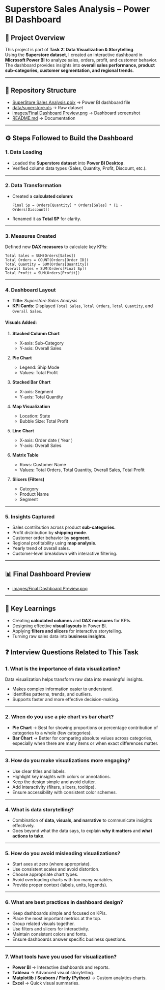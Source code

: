 # Superstore Sales Analysis – Power BI Dashboard

## 📌 Project Overview
This project is part of **Task 2: Data Visualization & Storytelling**.  
Using the **Superstore dataset**, I created an interactive dashboard in **Microsoft Power BI** to analyze sales, orders, profit, and customer behavior.  
The dashboard provides insights into **overall sales performance, product sub-categories, customer segmentation, and regional trends**.

---

## 📂 Repository Structure

- [SuperStore Sales Analysis.pbix](SuperStore%20Sales%20Analysis.pbix) → Power BI dashboard file  
- [data/superstore.xls](data/superstore.xls) → Raw dataset  
- [images/Final Dashboard Preview.png](images/Final%20Dashboard%20Preview.png) → Dashboard screenshot  
- [README.md](README.md) → Documentation  

---

## ⚙️ Steps Followed to Build the Dashboard

### 1. Data Loading
- Loaded the **Superstore dataset** into **Power BI Desktop**.  
- Verified column data types (Sales, Quantity, Profit, Discount, etc.).

---

### 2. Data Transformation
- Created a **calculated column**:
  ```DAX
  Final Sp = Orders[Quantity] * Orders[Sales] * (1 - Orders[Discount])
  ```
- Renamed it as **Total SP** for clarity.

---

### 3. Measures Created
Defined new **DAX measures** to calculate key KPIs:
```DAX
Total Sales = SUM(Orders[Sales])
Total Orders = COUNT(Orders[Order ID])
Total Quantity = SUM(Orders[Quantity])
Overall Sales = SUM(Orders[Final Sp])
Total Profit = SUM(Orders[Profit])
```

---

### 4. Dashboard Layout
- **Title**: *Superstore Sales Analysis*  
- **KPI Cards**: Displayed `Total Sales`, `Total Orders`, `Total Quantity`, and `Overall Sales`.  

#### Visuals Added:
1. **Stacked Column Chart**  
   - X-axis: Sub-Category  
   - Y-axis: Overall Sales  

2. **Pie Chart**  
   - Legend: Ship Mode  
   - Values: Total Profit  

3. **Stacked Bar Chart**
   - X-axis: Segment
   - Y-axis: Total Quantity   

5. **Map Visualization**  
   - Location: State  
   - Bubble Size: Total Profit  

6. **Line Chart**  
   - X-axis: Order date ( Year ) 
   - Y-axis: Overall Sales  

7. **Matrix Table**  
   - Rows: Customer Name  
   - Values: Total Orders, Total Quantity, Overall Sales, Total Profit  

8. **Slicers (Filters)**  
   - Category  
   - Product Name  
   - Segment  

---

### 5. Insights Captured
- Sales contribution across product **sub-categories**.  
- Profit distribution by **shipping mode**.  
- Customer order behavior by **segment**.  
- Regional profitability using **map analysis**.  
- Yearly trend of overall sales.  
- Customer-level breakdown with interactive filtering.  

---

## 📊 Final Dashboard Preview

- [images/Final Dashboard Preview.png](images/Final%20Dashboard%20Preview.png)

---

## 📝 Key Learnings
- Creating **calculated columns** and **DAX measures** for KPIs.  
- Designing effective **visual layouts** in Power BI.  
- Applying **filters and slicers** for interactive storytelling.  
- Turning raw sales data into **business insights**.  

## ❓ Interview Questions Related to This Task

### 1. What is the importance of data visualization?
Data visualization helps transform raw data into meaningful insights.  
- Makes complex information easier to understand.  
- Identifies patterns, trends, and outliers.  
- Supports faster and more effective decision-making.  

---

### 2. When do you use a pie chart vs bar chart?
- **Pie Chart** → Best for showing proportions or percentage contribution of categories to a whole (few categories).  
- **Bar Chart** → Better for comparing absolute values across categories, especially when there are many items or when exact differences matter.  

---

### 3. How do you make visualizations more engaging?
- Use clear titles and labels.  
- Highlight key insights with colors or annotations.  
- Keep the design simple and avoid clutter.  
- Add interactivity (filters, slicers, tooltips).  
- Ensure accessibility with consistent color schemes.  

---

### 4. What is data storytelling?
- Combination of **data, visuals, and narrative** to communicate insights effectively.  
- Goes beyond what the data says, to explain **why it matters** and **what actions to take**.  

---

### 5. How do you avoid misleading visualizations?
- Start axes at zero (where appropriate).  
- Use consistent scales and avoid distortion.  
- Choose appropriate chart types.  
- Avoid overloading charts with too many variables.  
- Provide proper context (labels, units, legends).  

---

### 6. What are best practices in dashboard design?
- Keep dashboards simple and focused on KPIs.  
- Place the most important metrics at the top.  
- Group related visuals together.  
- Use filters and slicers for interactivity.  
- Maintain consistent colors and fonts.  
- Ensure dashboards answer specific business questions.  

---

### 7. What tools have you used for visualization?
- **Power BI** → Interactive dashboards and reports.  
- **Tableau** → Advanced visual storytelling.  
- **Matplotlib / Seaborn / Plotly (Python)** → Custom analytics charts.  
- **Excel** → Quick visual summaries.  
